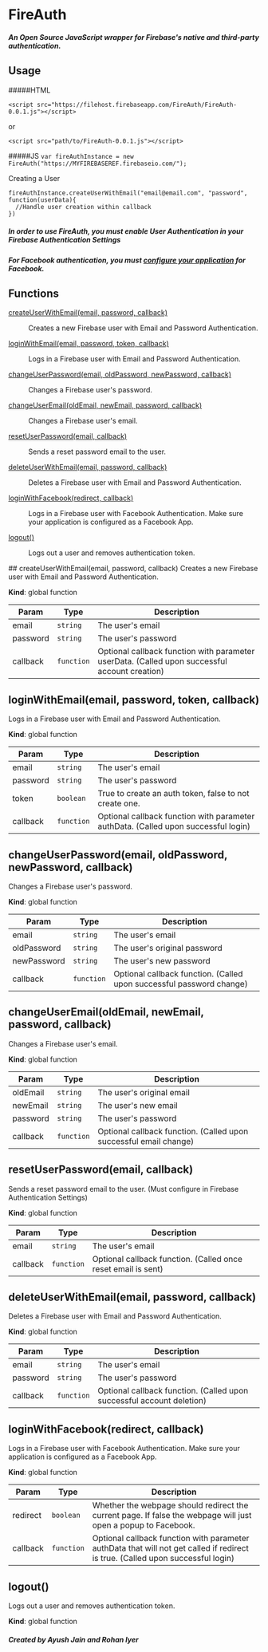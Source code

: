 # FireAuth

##### An Open Source JavaScript wrapper for Firebase's native and third-party authentication. 

## Usage

#####HTML

`<script src="https://filehost.firebaseapp.com/FireAuth/FireAuth-0.0.1.js"></script>`

or

`<script src="path/to/FireAuth-0.0.1.js"></script>`

#####JS
`var fireAuthInstance = new FireAuth("https://MYFIREBASEREF.firebaseio.com/");`

Creating a User
```
fireAuthInstance.createUserWithEmail("email@email.com", "password", function(userData){
  //Handle user creation within callback  
})
```
##### In order to use FireAuth, you must enable User Authentication in your Firebase Authentication Settings

##### For Facebook authentication, you must [configure your application](https://www.firebase.com/docs/web/guide/login/facebook.html) for Facebook.


## Functions
<dl>
<dt><a href="#createUserWithEmail">createUserWithEmail(email, password, callback)</a></dt>
<dd><p>Creates a new Firebase user with Email and Password Authentication.</p>
</dd>
<dt><a href="#loginWithEmail">loginWithEmail(email, password, token, callback)</a></dt>
<dd><p>Logs in a Firebase user with Email and Password Authentication.</p>
</dd>
<dt><a href="#changeUserPassword">changeUserPassword(email, oldPassword, newPassword, callback)</a></dt>
<dd><p>Changes a Firebase user&#39;s password.</p>
</dd>
<dt><a href="#changeUserEmail">changeUserEmail(oldEmail, newEmail, password, callback)</a></dt>
<dd><p>Changes a Firebase user&#39;s email.</p>
</dd>
<dt><a href="#resetUserPassword">resetUserPassword(email, callback)</a></dt>
<dd><p>Sends a reset password email to the user.</p>
</dd>
<dt><a href="#deleteUserWithEmail">deleteUserWithEmail(email, password, callback)</a></dt>
<dd><p>Deletes a Firebase user with Email and Password Authentication.</p>
</dd>
<dt><a href="#loginWithFacebook">loginWithFacebook(redirect, callback)</a></dt>
<dd><p>Logs in a Firebase user with Facebook Authentication. Make sure your application is configured as a Facebook App.</p>
</dd>
<dt><a href="#logout">logout()</a></dt>
<dd><p>Logs out a user and removes authentication token.</p>
</dd>
</dl>
<a name="createUserWithEmail"></a>
## createUserWithEmail(email, password, callback)
Creates a new Firebase user with Email and Password Authentication.

**Kind**: global function  

| Param | Type | Description |
| --- | --- | --- |
| email | <code>string</code> | The user's email |
| password | <code>string</code> | The user's password |
| callback | <code>function</code> | Optional callback function with parameter userData. (Called upon successful account creation) |

<a name="loginWithEmail"></a>
## loginWithEmail(email, password, token, callback)
Logs in a Firebase user with Email and Password Authentication.

**Kind**: global function  

| Param | Type | Description |
| --- | --- | --- |
| email | <code>string</code> | The user's email |
| password | <code>string</code> | The user's password |
| token | <code>boolean</code> | True to create an auth token, false to not create one. |
| callback | <code>function</code> | Optional callback function with parameter authData. (Called upon successful login) |

<a name="changeUserPassword"></a>
## changeUserPassword(email, oldPassword, newPassword, callback)
Changes a Firebase user's password.

**Kind**: global function  

| Param | Type | Description |
| --- | --- | --- |
| email | <code>string</code> | The user's email |
| oldPassword | <code>string</code> | The user's original password |
| newPassword | <code>string</code> | The user's new password |
| callback | <code>function</code> | Optional callback function. (Called upon successful password change) |

<a name="changeUserEmail"></a>
## changeUserEmail(oldEmail, newEmail, password, callback)
Changes a Firebase user's email.

**Kind**: global function  

| Param | Type | Description |
| --- | --- | --- |
| oldEmail | <code>string</code> | The user's original email |
| newEmail | <code>string</code> | The user's new email |
| password | <code>string</code> | The user's password |
| callback | <code>function</code> | Optional callback function. (Called upon successful email change) |

<a name="resetUserPassword"></a>
## resetUserPassword(email, callback)
Sends a reset password email to the user. (Must configure in Firebase Authentication Settings)

**Kind**: global function  

| Param | Type | Description |
| --- | --- | --- |
| email | <code>string</code> | The user's email |
| callback | <code>function</code> | Optional callback function. (Called once reset email is sent) |

<a name="deleteUserWithEmail"></a>
## deleteUserWithEmail(email, password, callback)
Deletes a Firebase user with Email and Password Authentication.

**Kind**: global function  

| Param | Type | Description |
| --- | --- | --- |
| email | <code>string</code> | The user's email |
| password | <code>string</code> | The user's password |
| callback | <code>function</code> | Optional callback function. (Called upon successful account deletion) |

<a name="loginWithFacebook"></a>
## loginWithFacebook(redirect, callback)
Logs in a Firebase user with Facebook Authentication. Make sure your application is configured as a Facebook App.

**Kind**: global function  

| Param | Type | Description |
| --- | --- | --- |
| redirect | <code>boolean</code> | Whether the webpage should redirect the current page. If false the webpage will just open a popup to Facebook. |
| callback | <code>function</code> | Optional callback function with parameter authData that will not get called if redirect is true. (Called upon successful login) |

<a name="logout"></a>
## logout()
Logs out a user and removes authentication token.

**Kind**: global function 


##### Created by Ayush Jain and Rohan Iyer 

